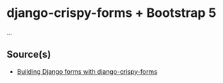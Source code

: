 # django-crispy-forms + Bootstrap 5

...

## Source(s)

- [Building Django forms with django-crispy-forms](https://www.youtube.com/watch?v=MZwKoi0wu2Q)
